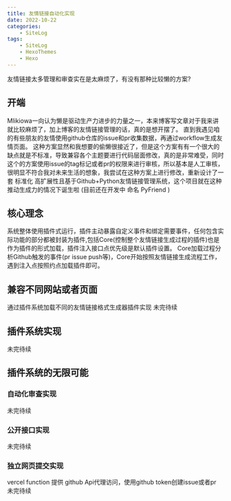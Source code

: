 ```yaml
---
title: 友情链接自动化实现
date: 2022-10-22
categories:
    - SiteLog
tags:
    - SiteLog
    - HexoThemes
    - Hexo
---
```

友情链接太多管理和审查实在是太麻烦了，有没有那种比较懒的方案?
<!-- more -->

## 开端
Mlikiowa一向认为懒是驱动生产力进步的力量之一，本来博客写文章对于我来讲就比较麻烦了，加上博客的友情链接管理的话，真的是想开摆了。
直到我遇见咱的有些朋友的友情使用github仓库的issue和pr收集数据，再通过workflow生成友情页面。
这种方案显然和我想要的偷懒很接近了，但是这个方案有有一个很大的缺点就是不标准，导致兼容各个主题要进行代码层面修改，真的是非常难受，同时这个的方案使用issue的tag标记或者pr的权限来进行审核，所以基本是人工审核，
很明显不符合我对未来生活的想象，我尝试在这种方案上进行修改，重新设计了一套 标准化 高扩展性且基于Github+Python友情链接管理系统，这个项目就在这种推动生成力的情况下诞生啦
(目前还在开发中 命名 PyFriend )
## 核心理念
系统整体使用插件式运行，插件主动暴露自定义事件和绑定需要事件，任何包含实际功能的部分都被封装为插件,包括Core(控制整个友情链接生成过程的插件)也是作为插件的形式加载，插件注入接口点优先级是默认插件设置。
Core加载过程分析Github触发的事件(pr issue push等)，Core开始按照友情链接生成流程工作，遇到注入点按照约点加载插件即可。
## 兼容不同网站或者页面
通过插件系统加载不同的友情链接格式生成器插件实现
未完待续
## 插件系统实现
未完待续
## 插件系统的无限可能
### 自动化审查实现
未完待续
### 公开接口实现
未完待续
### 独立网页提交实现
vercel function 提供 github Api代理访问，使用github token创建issue或者pr
未完待续
